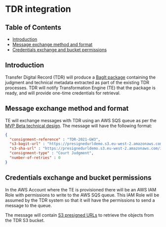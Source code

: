 # TDR integration

## Table of Contents
- [Introduction](#introduction)
- [Message exchange method and format](#message-exchange-method-and-format)
- [Credentials exchange and bucket permissions](#credentials-exchange-and-bucket-permissions)

## Introduction

Transfer Digital Record (TDR) will produce a [BagIt package](https://datatracker.ietf.org/doc/html/rfc8493) containing the judgment and technical metadata extracted as part of the existing TDR processes. TDR will notify Transformation Engine (TE) that the package is ready, and will provide one-time credentials for retrieval.

## Message exchange method and format

TE will exchange messages with TDR using an AWS SQS queue as per the [MVP Beta technical design](./../beta-mvp-architecture/README.md). The message will have the following format:

```json
{
  "consignment-reference" : "TDR-2021-GW3",
  "s3-bagit-url" : "https://presignedurldemo.s3.eu-west-2.amazonaws.com/image.png",
  "s3-sha-url" : "https://presignedurldemo.s3.eu-west-2.amazonaws.com/image.png",
  "consignment-type" : "Court Judgment",
  "number-of-retries" : 0
}

```

## Credentials exchange and bucket permissions

In the AWS Account where the TE is provisioned there will be an AWS IAM Role with permissions to write to the AWS SQS queue. This IAM Role will be assumed by the TDR system so that it will have the permissions to send a message to the queue.

The message will contain [S3 presigned URLs](https://docs.aws.amazon.com/AmazonS3/latest/userguide/ShareObjectPreSignedURL.html) to retrieve the objects from the TDR S3 bucket.
